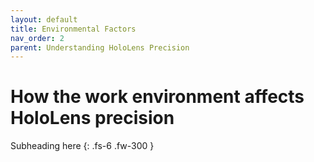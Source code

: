 ```yaml
---
layout: default
title: Environmental Factors
nav_order: 2
parent: Understanding HoloLens Precision
---
```


# How the work environment affects HoloLens precision

Subheading here
{: .fs-6 .fw-300 }
